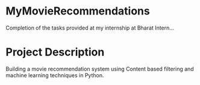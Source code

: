 # MyMovieRecommendations
Completion of the tasks provided at my internship at Bharat Intern...
# Project Description
Building a movie recommendation system using Content based filtering and machine learning techniques in Python.
